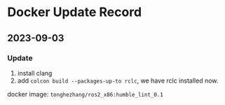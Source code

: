 # Docker Update Record

## 2023-09-03

### Update

1. install clang
2. add `colcon build --packages-up-to rclc`, we have rclc installed now.

docker image: `tonghezhang/ros2_x86:humble_lint_0.1`
